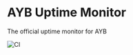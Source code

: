# AYB Uptime Monitor
The official uptime monitor for AYB

![CI](https://github.com/AdvertiseYourBot/uptime-monitor/workflows/CI/badge.svg)
